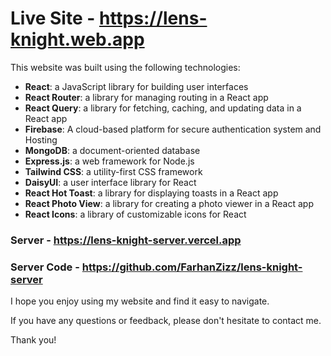 # Live Site - https://lens-knight.web.app

This website was built using the following technologies:

- **React**: a JavaScript library for building user interfaces
- **React Router**: a library for managing routing in a React app
- **React Query**: a library for fetching, caching, and updating data in a React app
- **Firebase**: A cloud-based platform for secure authentication system and Hosting
- **MongoDB**: a document-oriented database
- **Express.js**: a web framework for Node.js
- **Tailwind CSS**: a utility-first CSS framework
- **DaisyUI**: a user interface library for React
- **React Hot Toast**: a library for displaying toasts in a React app
- **React Photo View**: a library for creating a photo viewer in a React app
- **React Icons**: a library of customizable icons for React

### Server - https://lens-knight-server.vercel.app
### Server Code - https://github.com/FarhanZizz/lens-knight-server

I hope you enjoy using my website and find it easy to navigate.

If you have any questions or feedback, please don't hesitate to contact me.

Thank you!
